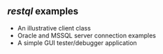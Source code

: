 ## ***restql*** examples  

- An illustrative client class
- Oracle and MSSQL server connection examples
- A simple GUI tester/debugger application
